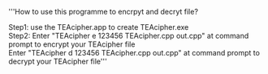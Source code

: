 '''How to use this programme to encrpyt and decryt file?

Step1:  use the TEAcipher.app to create TEAcipher.exe <br />
Step2:  Enter "TEAcipher  e  123456  TEAcipher.cpp  out.cpp"  at command prompt to encrypt your TEAcipher file <br />
        Enter "TEAcipher  d  123456  TEAcipher.cpp  out.cpp"  at command prompt to decrypt your TEAcipher file'''
